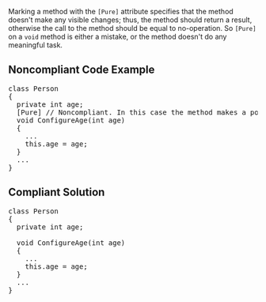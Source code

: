 Marking a method with the `[Pure]` attribute specifies that the method doesn't make any visible changes; thus, the method should return
a result, otherwise the call to the method should be equal to no-operation. So `[Pure]` on a `void` method is either a mistake,
or the method doesn't do any meaningful task.

## Noncompliant Code Example

<pre>
class Person
{
  private int age;
  [Pure] // Noncompliant. In this case the method makes a possibly visible state change
  void ConfigureAge(int age)
  {
    ...
    this.age = age;
  }
  ...
}
</pre>

## Compliant Solution

<pre>
class Person
{
  private int age;

  void ConfigureAge(int age)
  {
    ...
    this.age = age;
  }
  ...
}
</pre>